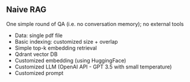 ## Naive RAG

One simple round of QA (i.e. no conversation memory); no external tools

* Data: single pdf file
* Basic indexing: customized size + overlap
* Simple top-k embedding retrieval
* Qdrant vector DB
* Customized embedding (using HuggingFace)
* Customized LLM (OpenAI API - GPT 3.5 with small temperature)
* Customized prompt